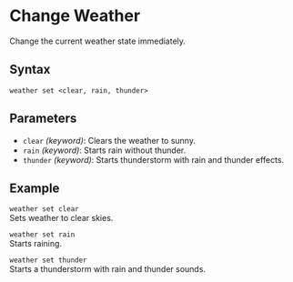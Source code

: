 # Change Weather

Change the current weather state immediately.

## Syntax

`weather set <clear, rain, thunder>`

## Parameters

- `clear` _(keyword)_: Clears the weather to sunny.
- `rain` _(keyword)_: Starts rain without thunder.
- `thunder` _(keyword)_: Starts thunderstorm with rain and thunder effects.

## Example

`weather set clear`  
Sets weather to clear skies.

`weather set rain`  
Starts raining.

`weather set thunder`  
Starts a thunderstorm with rain and thunder sounds.
